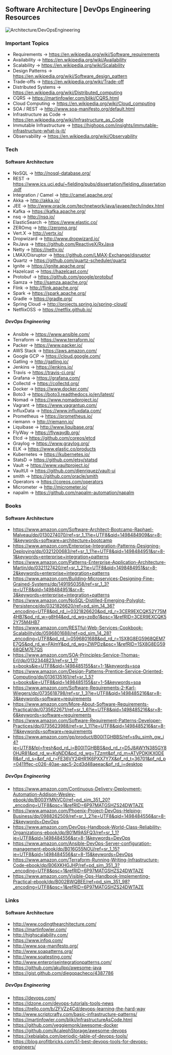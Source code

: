 ## Software Architecture | DevOps Engineering Resources

![Architecture/DevOpsEngineering](http://studyinukraine.site/wp-content/uploads/2016/01/engineering.png)

### Important Topics

* Requirements -> https://en.wikipedia.org/wiki/Software_requirements
* Availability -> https://en.wikipedia.org/wiki/Availability
* Scalability -> https://en.wikipedia.org/wiki/Scalability
* Design Patterns -> https://en.wikipedia.org/wiki/Software_design_pattern
* Trade-offs ->  https://en.wikipedia.org/wiki/Trade-off
* Distributed Systems -> https://en.wikipedia.org/wiki/Distributed_computing
* CQRS -> https://martinfowler.com/bliki/CQRS.html
* Cloud Computing -> https://en.wikipedia.org/wiki/Cloud_computing
* SOA / REST -> http://www.soa-manifesto.org/default.html
* Infrastructure as Code -> https://en.wikipedia.org/wiki/Infrastructure_as_Code
* Immutable Infrastructure -> https://highops.com/insights/immutable-infrastructure-what-is-it/
* Observability -> https://en.wikipedia.org/wiki/Observability

### Tech

#### Software Architecture

* NoSQL -> http://nosql-database.org/
* REST  -> https://www.ics.uci.edu/~fielding/pubs/dissertation/fielding_dissertation.pdf
* Integration / Camel -> http://camel.apache.org/
* Akka -> http://akka.io/
* JEE -> http://www.oracle.com/technetwork/java/javaee/tech/index.html
* Kafka        -> https://kafka.apache.org/
* nsq -> http://nsq.io/
* ElasticSearch -> https://www.elastic.co/
* ZEROmq -> http://zeromq.org/
* Vert.X -> http://vertx.io/
* Dropwizard -> http://www.dropwizard.io/
* RxJava -> https://github.com/ReactiveX/RxJava
* Netty -> https://netty.io/
* LMAX/Disruptor -> https://github.com/LMAX-Exchange/disruptor
* Quartz -> https://github.com/quartz-scheduler/quartz
* Ignite -> https://ignite.apache.org/
* Hazelcast -> https://hazelcast.com/
* Protobuf -> https://github.com/google/protobuf
* Samza -> http://samza.apache.org/
* Flink -> http://flink.apache.org/
* Spark -> https://spark.apache.org/
* Gradle -> https://gradle.org/
* Spring Cloud -> http://projects.spring.io/spring-cloud/
* NetflixOSS -> https://netflix.github.io/

##### DevOps Engineering

* Ansible -> https://www.ansible.com/
* Terraform -> https://www.terraform.io/
* Packer -> https://www.packer.io/
* AWS Stack -> https://aws.amazon.com/
* Google GCP -> https://cloud.google.com/
* Gatling -> http://gatling.io/
* Jenkins -> https://jenkins.io/
* Travis -> https://travis-ci.org/
* Grafana -> https://grafana.com/
* Collectd -> https://collectd.org/
* Docker -> https://www.docker.com/
* Boto3 -> https://boto3.readthedocs.io/en/latest/
* Nomad -> https://www.nomadproject.io/
* Vagrant -> https://www.vagrantup.com/
* InfluxData -> https://www.influxdata.com/
* Prometheus -> https://prometheus.io/
* riemann -> http://riemann.io/
* Liquibase -> http://www.liquibase.org/
* FlyWay -> https://flywaydb.org/
* Etcd -> https://github.com/coreos/etcd
* Graylog -> https://www.graylog.org/
* ELK -> https://www.elastic.co/products
* Kubernetes -> https://kubernetes.io/
* StatsD -> https://github.com/etsy/statsd
* Vault -> https://www.vaultproject.io/
* VaultUI -> https://github.com/djenriquez/vault-ui
* smith -> https://github.com/oracle/smith
* Operators -> https://coreos.com/operators
* Micrometer -> http://micrometer.io/
* napalm -> https://github.com/napalm-automation/napalm

### Books

#### Software Architecture

* https://www.amazon.com/Software-Architect-Bootcamp-Raphael-Malveau/dp/0130274070/ref=sr_1_1?ie=UTF8&qid=1498484909&sr=8-1&keywords=software+architecture+bootcamp
* https://www.amazon.com/Enterprise-Integration-Patterns-Designing-Deploying/dp/0321200683/ref=sr_1_1?ie=UTF8&qid=1498484951&sr=8-1&keywords=enterprise+integration+patterns
* https://www.amazon.com/Patterns-Enterprise-Application-Architecture-Martin/dp/0321127420/ref=sr_1_2?ie=UTF8&qid=1498484951&sr=8-2&keywords=enterprise+integration+patterns
* https://www.amazon.com/Building-Microservices-Designing-Fine-Grained-Systems/dp/1491950358/ref=sr_1_3?ie=UTF8&qid=1498484951&sr=8-3&keywords=enterprise+integration+patterns
* https://www.amazon.com/NoSQL-Distilled-Emerging-Polyglot-Persistence/dp/0321826620/ref=pd_sim_14_36?_encoding=UTF8&pd_rd_i=0321826620&pd_rd_r=3CER9EXCQK52Y75M4HB7&pd_rd_w=g8Hl4&pd_rd_wg=zpBo1&psc=1&refRID=3CER9EXCQK52Y75M4HB7
* https://www.amazon.com/RESTful-Web-Services-Cookbook-Scalability/dp/0596801688/ref=pd_sim_14_28?_encoding=UTF8&pd_rd_i=0596801688&pd_rd_r=1SX8G8EG5968QEM7E7QS&pd_rd_w=FAlmY&pd_rd_wg=ZWPDz&psc=1&refRID=1SX8G8EG5968QEM7E7QS
* https://www.amazon.com/SOA-Principles-Service-Thomas-Erl/dp/0132344823/ref=sr_1_1?s=books&ie=UTF8&qid=1498485155&sr=1-1&keywords=soa
* https://www.amazon.com/Design-Patterns-Prentice-Service-Oriented-Computing/dp/0136135161/ref=sr_1_5?s=books&ie=UTF8&qid=1498485155&sr=1-5&keywords=soa
* https://www.amazon.com/Software-Requirements-2-Karl-Wiegers/dp/0735618798/ref=sr_1_3?ie=UTF8&qid=1498485216&sr=8-3&keywords=software+requirements
* https://www.amazon.com/More-About-Software-Requirements-Practical/dp/0735622671/ref=sr_1_6?ie=UTF8&qid=1498485216&sr=8-6&keywords=software+requirements
* https://www.amazon.com/Software-Requirement-Patterns-Developer-Practices/dp/0735623988/ref=sr_1_11?ie=UTF8&qid=1498485216&sr=8-11&keywords=software+requirements
* https://www.amazon.com/gp/product/B00ITGHBBS/ref=s9u_simh_gw_i4?ie=UTF8&fpl=fresh&pd_rd_i=B00ITGHBBS&pd_rd_r=D5J8AWYN385GY80HJR81&pd_rd_w=KgNDD&pd_rd_wg=TZzmt&pf_rd_m=ATVPDKIKX0DER&pf_rd_s=&pf_rd_r=FE36VY24HR1K6PXX7Y7X&pf_rd_t=36701&pf_rd_p=0411ffec-c026-40ae-aac5-2cd3d48aeeac&pf_rd_i=desktop

##### DevOps Engineering

* https://www.amazon.com/Continuous-Delivery-Deployment-Automation-Addison-Wesley-ebook/dp/B003YMNVC0/ref=pd_sim_351_20?_encoding=UTF8&psc=1&refRID=6P97MATGSHZS24DWTAZE
* https://www.amazon.com/Phoenix-Project-DevOps-Helping-Business/dp/0988262509/ref=sr_1_2?ie=UTF8&qid=1498484556&sr=8-2&keywords=DevOps
* https://www.amazon.com/DevOps-Handbook-World-Class-Reliability-Organizations-ebook/dp/B01M9ASFQ3/ref=sr_1_1?ie=UTF8&qid=1498484556&sr=8-1&keywords=DevOps
* https://www.amazon.com/Ansible-DevOps-Server-configuration-management-ebook/dp/B016G55NOU/ref=sr_1_15?ie=UTF8&qid=1498484556&sr=8-15&keywords=DevOps
* https://www.amazon.com/Terraform-Running-Writing-Infrastructure-Code-ebook/dp/B06XKHGJHP/ref=pd_sim_351_3?_encoding=UTF8&psc=1&refRID=6P97MATGSHZS24DWTAZE
* https://www.amazon.com/Visible-Ops-Handbook-Implementing-Practical-ebook/dp/B002BWQBEE/ref=pd_sim_351_98?_encoding=UTF8&psc=1&refRID=6P97MATGSHZS24DWTAZE

### Links

#### Software Architecture

* http://www.codingthearchitecture.com/
* https://martinfowler.com/
* http://highscalability.com/
* https://www.infoq.com/
* http://www.soa-manifesto.org/
* http://www.soapatterns.org/
* http://www.soatesting.com/
* http://www.enterpriseintegrationpatterns.com/
* https://github.com/akullpp/awesome-java
* https://gist.github.com/diegopacheco/4387786


##### DevOps Engineering

* https://devops.com/
* https://dzone.com/devops-tutorials-tools-news
* https://trello.com/b/ZFVZz4Cd/devops-learning-the-hard-way
* http://www.scriptcrafty.com/basic-infrastructure-patterns/
* https://martinfowler.com/bliki/InfrastructureAsCode.html
* https://github.com/veggiemonk/awesome-docker
* https://github.com/AcalephStorage/awesome-devops
* https://xebialabs.com/periodic-table-of-devops-tools/
* https://blog.profitbricks.com/51-best-devops-tools-for-devops-engineers/
